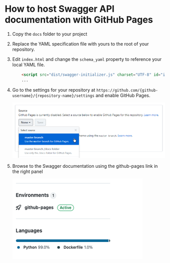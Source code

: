 # How to host Swagger API documentation with GitHub Pages

1. Copy the `docs` folder to your project
 
2. Replace the YAML specification file with yours to the root of your repository.

3. Edit `index.html` and change the `schema_yaml` property to reference your local YAML file.

    ```html
        <script src="dist/swagger-initializer.js" charset="UTF-8" id="init" schema_yaml="industry_metrics.yaml"> </script>
        ...
    ```
    
4. Go to the settings for your repository at `https://github.com/{github-username}/{repository-name}/settings` and enable GitHub Pages.

    ![Headers](screenshots/swagger-github-pages.png?raw=true)
    
5. Browse to the Swagger documentation using the github-pages link in the right panel

   ![Headers](screenshots/pages_link.png?raw=true)
